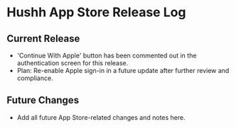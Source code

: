 # Hushh App Store Release Log

## Current Release
- 'Continue With Apple' button has been commented out in the authentication screen for this release.
- Plan: Re-enable Apple sign-in in a future update after further review and compliance.
 
## Future Changes
- Add all future App Store-related changes and notes here. 